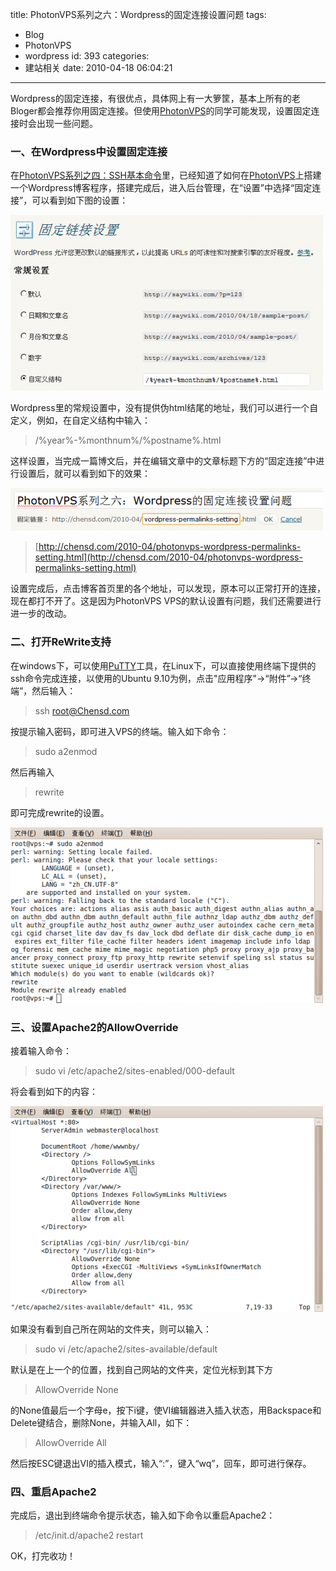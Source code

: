 title: PhotonVPS系列之六：Wordpress的固定连接设置问题
tags:
  - Blog
  - PhotonVPS
  - wordpress
id: 393
categories:
  - 建站相关
date: 2010-04-18 06:04:21
---

Wordpress的固定连接，有很优点，具体网上有一大箩筐，基本上所有的老Bloger都会推荐你用固定连接。但使用[PhotonVPS](http://chensd.com/tag/photonvps)的同学可能发现，设置固定连接时会出现一些问题。

<!--more-->

### 一、在Wordpress中设置固定连接

在[PhotonVPS系列之四：SSH基本命令](http://chensd.com/2010-03/photonvps-ssh-command.html)里，已经知道了如何在[PhotonVPS](http://chensd.com/tag/photonvps)上搭建一个Wordpress博客程序，搭建完成后，进入后台管理，在&ldquo;设置&rdquo;中选择&ldquo;固定连接&rdquo;，可以看到如下图的设置：

[![](/upfile/2010/04/wordpress-permalinks-setting-500x281.png "wordpress-permalinks-setting")](/upfile/2010/04/wordpress-permalinks-setting.png)

Wordpress里的常规设置中，没有提供伪html结尾的地址，我们可以进行一个自定义，例如，在自定义结构中输入：

> /%year%-%monthnum%/%postname%.html

这样设置，当完成一篇博文后，并在编辑文章中的文章标题下方的&ldquo;固定连接&rdquo;中进行设置后，就可以看到如下的效果：

[![](/upfile/2010/04/wordpress-edit-post-config-permalink-500x68.png "wordpress-edit-post-config-permalink")](/upfile/2010/04/wordpress-edit-post-config-permalink.png)

> [http://chensd.com/2010-04/photonvps-wordpress-permalinks-setting.html](http://chensd.com/2010-04/photonvps-wordpress-permalinks-setting.html)

设置完成后，点击博客首页里的各个地址，可以发现，原本可以正常打开的连接，现在都打不开了。这是因为PhotonVPS VPS的默认设置有问题，我们还需要进行进一步的改动。

### 二、打开ReWrite支持

在windows下，可以使用[PuTTY](http://chensd.com/2010-03/photonvps-ssh-control-panel.html)工具，在Linux下，可以直接使用终端下提供的ssh命令完成连接，以使用的Ubuntu 9.10为例，点击&quot;应用程序&quot;-&gt;&ldquo;附件&rdquo;-&gt;&ldquo;终端&rdquo;，然后输入：

> ssh root@Chensd.com

按提示输入密码，即可进入VPS的终端。输入如下命令：

> sudo a2enmod

然后再输入

> rewrite

即可完成rewrite的设置。

[![设置apache2的rewrite](/upfile/2010/04/ubuntu-ssh-vps-sudo_a2enmod-500x281.png "ubuntu-ssh-vps-sudo_a2enmod")](/upfile/2010/04/ubuntu-ssh-vps-sudo_a2enmod.png)

### 三、设置Apache2的AllowOverride

接着输入命令：

> sudo vi /etc/apache2/sites-enabled/000-default

将会看到如下的内容：

[![](/upfile/2010/04/ubuntu-ssh-vps-allowoverride-2-500x329.png "ubuntu-ssh-vps-allowoverride-2")](/upfile/2010/04/ubuntu-ssh-vps-allowoverride-2.png)

如果没有看到自己所在网站的文件夹，则可以输入：

> sudo vi /etc/apache2/sites-available/default

默认是在上一个的位置，找到自己网站的文件夹，定位光标到其下方

> AllowOverride None

的None值最后一个字母e，按下i键，使VI编辑器进入插入状态，用Backspace和Delete键结合，删除None，并输入All，如下：

> AllowOverride All

然后按ESC键退出VI的插入模式，输入&ldquo;:&rdquo;，键入&ldquo;wq&rdquo;，回车，即可进行保存。

### 四、重启Apache2

完成后，退出到终端命令提示状态，输入如下命令以重启Apache2：

> /etc/init.d/apache2 restart

OK，打完收功！